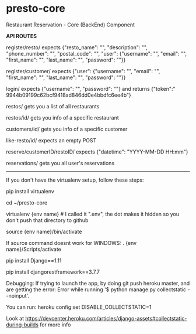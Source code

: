 # presto-core
Restaurant Reservation - Core (BackEnd) Component


**************API ROUTES**************

register/resto/		expects {"resto_name": "", "description": "", "phone_number": "", "postal_code": "", "user": {"username": "", "email": "", "first_name": "", "last_name": "", "password": ""}}

register/customer/	expects {"user": {"username": "", "email": "", "first_name": "", "last_name": "", "password": ""}}

login/ 	expects {"username": "", "password": ""} and returns {"token":" 9944b09199c62bcf9418ad846dd0e4bbdfc6ee4b"}

restos/ 		gets you a list of all restaurants

restos/id/		gets you info of a specific restaurant
	
customers/id/		gets you info of a specific customer
	
like-resto/id/	expects an empty POST
	
reserve/customerID/restoID/	expects {"datetime": "YYYY-MM-DD HH:mm"}
	
reservations/		gets you all user's reservations

**************************************

If you don't have the virtualenv setup, follow these steps:

pip install virtualenv

cd ~/presto-core

virtualenv {env name} # I called it ".env", the dot makes it hidden so you don't push that directory to github

source {env name}/bin/activate

If source command doesnt work for WINDOWS:
. {env name}/Scripts/activate
	


pip install Django==1.11

pip install djangorestframework==3.7.7


Debugging:  If trying to launch the app, by doing git push heroku master, and are getting the error: 
	Error while running '$ python manage.py collectstatic --noinput'.

You can run:
	heroku config:set DISABLE_COLLECTSTATIC=1

Look at https://devcenter.heroku.com/articles/django-assets#collectstatic-during-builds for more info
